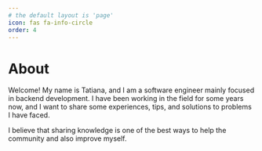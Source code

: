 ```yaml
---
# the default layout is 'page'
icon: fas fa-info-circle
order: 4
---
```


# About
Welcome! My name is Tatiana, and I am a software engineer mainly focused in backend development. I have been working in the field for some years now, and I want to share some experiences, tips, and solutions to problems I have faced.

I believe that sharing knowledge is one of the best ways to help the community and also improve myself.
